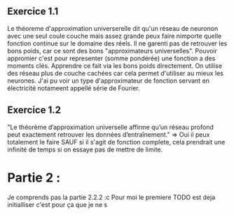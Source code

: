 ## Exercice 1.1

Le théoreme d'approximation universerelle dit qu'un réseau de neuronon avec une seul coule couche mais assez grande peux faire nimporte quelle fonction continue sur le domaine des réels. Il ne garenti pas de retrouver les bons poids, car ce sont des bons "approximateurs universelles". Pouvoir appromier c'est pour representer (somme pondérée) une fonction a des moments clés. Apprendre ce fait via les bons poids directement. On utilise des réseau plus de couche cachées car cela permet d'utiliser au mieux les neurones. J'ai pu voir un type d'approximateur de fonction servant en électricité notameent appellé série de Fourier.

## Exercice 1.2
"Le théorème d’approximation universelle affirme qu’un réseau profond peut exactement retrouver les données d’entraînement."
=> Oui il peux totalement le faire SAUF si il s'agit de fonction complete, cela prendrait une infinité de temps si on essaye pas de mettre de limite.

# Partie 2 :

Je comprends pas la partie 2.2.2 :c
Pour moi le premiere TODO est deja initialliser c'est pour ça que je ne s
